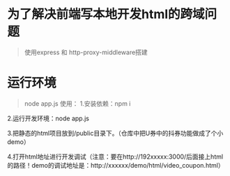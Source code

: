 # 为了解决前端写本地开发html的跨域问题

> 使用express 和 http-proxy-middleware搭建

# 运行环境

> node app.js
使用：
1.安装依赖：npm i

2.运行开发环境：node app.js

3.把静态的html项目放到/public目录下。（仓库中把U券中的抖券功能做成了个小demo）

4.打开html地址进行开发调试（注意：要在http://192xxxxx:3000/后面接上html的路径！demo的调试地址是：http://xxxxxx/demo/html/video_coupon.html）
